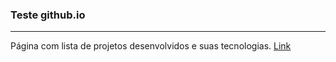 ### Teste github.io
---

Página com lista de projetos desenvolvidos e suas tecnologias. 
[Link](https://andersonmarquess.github.io/Page/)